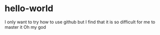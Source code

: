 # hello-world
I only want to try how to use github
but I find that it is so difficult for me to master it
Oh my god
